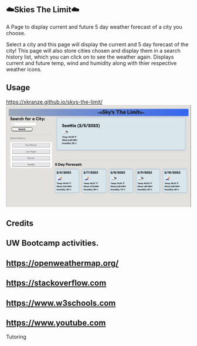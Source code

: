 ## ☁️Skies The Limit☁️

A Page to display current and future 5 day weather forecast of a city you choose.

Select a city and this page will display the current and 5 day forecast of the city!
This page will also store cities chosen and display them in a search history list, which you can click on to see the weather again.
Displays current and future temp, wind and humidity along with thier respective weather icons.



## Usage
 https://xkranze.github.io/skys-the-limit/
![alt text](./assets/SkysTheLimitSnipp.jpg)

## Credits
UW Bootcamp activities.
-
https://openweathermap.org/
-
https://stackoverflow.com
-
https://www.w3schools.com
-
https://www.youtube.com
-
Tutoring